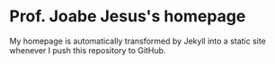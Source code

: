 # Prof. Joabe Jesus's homepage
My homepage is automatically transformed by Jekyll into a static site whenever I push this repository to GitHub.
